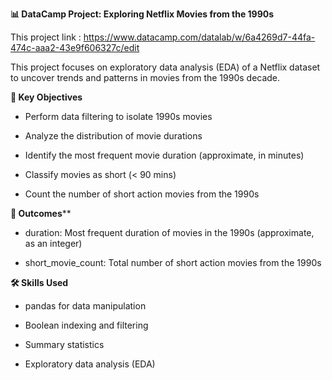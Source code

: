 **📊 DataCamp Project: Exploring Netflix Movies from the 1990s**

This project link : https://www.datacamp.com/datalab/w/6a4269d7-44fa-474c-aaa2-43e9f606327c/edit


This project focuses on exploratory data analysis (EDA) of a Netflix dataset to uncover trends and patterns in movies from the 1990s decade.

**🧠 Key Objectives**
- Perform data filtering to isolate 1990s movies

- Analyze the distribution of movie durations

- Identify the most frequent movie duration (approximate, in minutes)

- Classify movies as short (< 90 mins)

- Count the number of short action movies from the 1990s

**📌 Outcomes****
- duration: Most frequent duration of movies in the 1990s (approximate, as an integer)

- short_movie_count: Total number of short action movies from the 1990s

**🛠 Skills Used**
- pandas for data manipulation

- Boolean indexing and filtering

- Summary statistics

- Exploratory data analysis (EDA)
